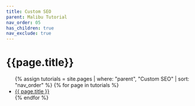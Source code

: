 ```yaml
---
title: Custom SEO
parent: Malibu Tutorial
nav_order: 05
has_children: true
nav_exclude: true
---
```


# {{page.title}}

<ul>
  {% assign tutorials = site.pages | where: "parent", "Custom SEO" | sort: "nav_order" %}
  {% for page in tutorials %}
    <li><a href="{{ page.url | absolute_url }}">{{ page.title }}</a></li>
  {% endfor %}
</ul>